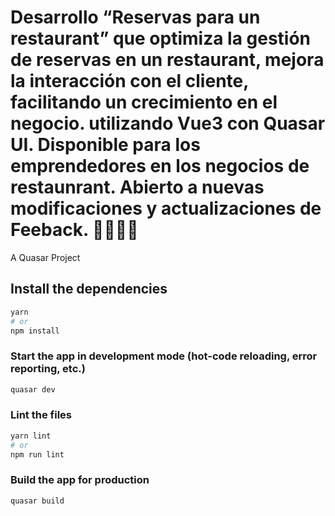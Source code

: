 # Desarrollo “Reservas para un restaurant” que optimiza la gestión de reservas en un restaurant, mejora la interacción con el cliente, facilitando un crecimiento en el negocio. utilizando Vue3 con Quasar UI. Disponible para los emprendedores en los negocios de restaunrant. Abierto a nuevas modificaciones y actualizaciones de Feeback. 🍟🍔🍛🍴


A Quasar Project

## Install the dependencies
```bash
yarn
# or
npm install
```

### Start the app in development mode (hot-code reloading, error reporting, etc.)
```bash
quasar dev
```


### Lint the files
```bash
yarn lint
# or
npm run lint
```



### Build the app for production
```bash
quasar build
```

